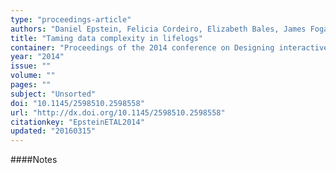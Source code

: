 ```yaml
---
type: "proceedings-article"
authors: "Daniel Epstein, Felicia Cordeiro, Elizabeth Bales, James Fogarty, Sean Munson"
title: "Taming data complexity in lifelogs"
container: "Proceedings of the 2014 conference on Designing interactive systems - DIS '14"
year: "2014"
issue: ""
volume: ""
pages: ""
subject: "Unsorted"
doi: "10.1145/2598510.2598558"
url: "http://dx.doi.org/10.1145/2598510.2598558"
citationkey: "EpsteinETAL2014"
updated: "20160315"
---
```


####Notes
